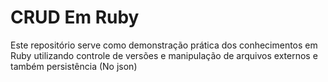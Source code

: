 <h1> CRUD Em Ruby</h1>
<p>Este repositório serve como demonstração prática dos conhecimentos em Ruby utilizando controle de versões e manipulação de arquivos externos e também persistência (No json)</p>